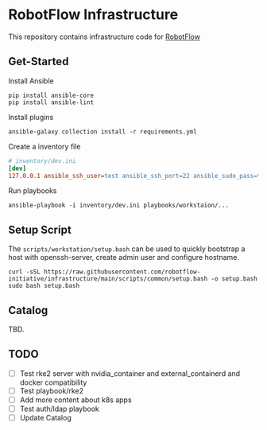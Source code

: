 # RobotFlow Infrastructure

This repository contains infrastructure code for [RobotFlow](robotflow.ai)

## Get-Started

Install Ansible

```shell
pip install ansible-core
pip install ansible-lint
```

Install plugins

```shell
ansible-galaxy collection install -r requirements.yml
```

Create a inventory file

```ini
# inventory/dev.ini
[dev]
127.0.0.1 ansible_ssh_user=test ansible_ssh_port=22 ansible_sudo_pass=test
```

Run playbooks

```shell
ansible-playbook -i inventory/dev.ini playbooks/workstaion/...
```

## Setup Script

The `scripts/workstation/setup.bash` can be used to quickly bootstrap a host with openssh-server, create admin user and configure hostname.

```shell
curl -sSL https://raw.githubusercontent.com/robotflow-initiative/infrastructure/main/scripts/common/setup.bash -o setup.bash
sudo bash setup.bash
```

## Catalog

TBD.

## TODO

- [ ] Test rke2 server with nvidia_container and external_containerd and docker compatibility
- [ ] Test playbook/rke2
- [ ] Add more content about k8s apps
- [ ] Test auth/ldap playbook
- [ ] Update Catalog
